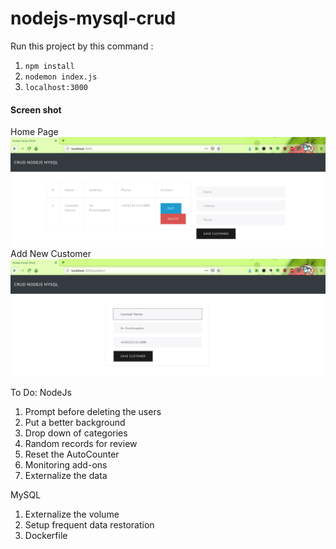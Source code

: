 # nodejs-mysql-crud

Run this project by this command :

1. `npm install`
2. `nodemon index.js`
3. `localhost:3000`

#### Screen shot
Home Page
![Home Page](img/home.png "Home Page")
Add New Customer
![Add New Customer](img/add.png "Add New Customer")

To Do:
NodeJs
1. Prompt before deleting the users
2. Put a better background
3. Drop down of categories
4. Random records for review
5. Reset the AutoCounter
6. Monitoring add-ons
7. Externalize the data

MySQL
1.  Externalize the volume
2.  Setup frequent data restoration
3.  Dockerfile